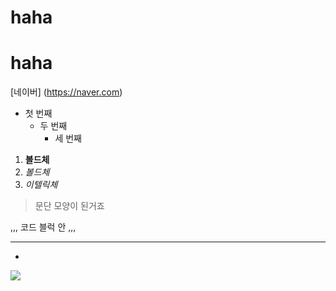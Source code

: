 # haha
# haha
[네이버] (https://naver.com)

- 첫 번째
	-  두 번째
		-   세 번째
	
1. **볼드체**
2. _볼드체_
3. *이텔릭체*

>문단 모양이 된거죠
>

,,,
코드 블럭 안
,,,
***
*
<img width="" height="" src="./png/과제 png"></img>

